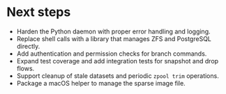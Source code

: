 # Next steps

- Harden the Python daemon with proper error handling and logging.
- Replace shell calls with a library that manages ZFS and PostgreSQL directly.
- Add authentication and permission checks for branch commands.
- Expand test coverage and add integration tests for snapshot and drop flows.
- Support cleanup of stale datasets and periodic `zpool trim` operations.
- Package a macOS helper to manage the sparse image file.
